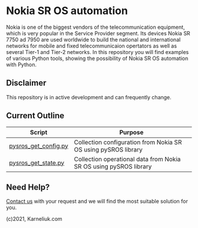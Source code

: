 # Nokia SR OS automation
Nokia is one of the biggest vendors of the telecommunication equipment, which is very popular in the Service Provider segment. Its devices Nokia SR 7750 ad 7950 are used worldwide to build the national and international networks for mobile and fixed telecommunicaion opertators as well as several Tier-1 and Tier-2 networks. In this repository you will find examples of various Python tools, showing the possibility of Nokia SR OS automation with Python.

## Disclaimer
This repository is in active development and can frequently change. 

## Current Outline
| Script | Purpose |
| ------ | ------- |
| [pysros_get_config.py](https://github.com/karneliuk-com/nokia-sros-automation/blob/main/pysros_get_config.py) | Collection configuration from Nokia SR OS using pySROS library |
| [pysros_get_state.py](https://github.com/karneliuk-com/nokia-sros-automation/blob/main/pysros_get_state.py) | Collection operational data from Nokia SR OS using pySROS library |

## Need Help?
[Contact us](https://karneliuk.com/contact/) with your request and we will find the most suitable solution for you.

(c)2021, Karneliuk.com